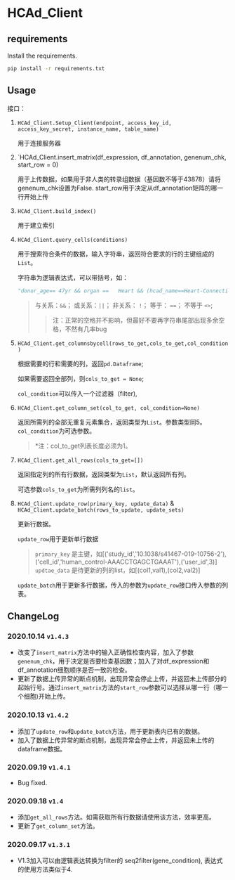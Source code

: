 # HCAd_Client

## requirements

Install the requirements.

```bash
pip install -r requirements.txt
```

## Usage

接口：
1. `HCAd_Client.Setup_Client(endpoint, access_key_id, access_key_secret, instance_name, table_name)`
   
   用于连接服务器

2. `HCAd_Client.insert_matrix(df_expression, df_annotation, genenum_chk, start_row = 0)
   
   用于上传数据，如果用于非人类的转录组数据（基因数不等于43878）请将genenum_chk设置为False. start_row用于决定从df_annotation矩阵的哪一行开始上传

3. `HCAd_Client.build_index()`
   
   用于建立索引
   
4. `HCAd_Client.query_cells(conditions)`
   
   用于搜索符合条件的数据，输入字符串，返回符合要求的行的主键组成的`List`。
   
   字符串为逻辑表达式，可以带括号，如：
    ```python
    "donor_age== 47yr && organ ==   Heart && (hcad_name==Heart-Connective Tissue-T cell-CCL5 CST7 || hcad_name==Heart-Musle Tissue-Smooth muscle cell-PPP1R15A JUNB )"
    ```
    > 与关系：`&&`； 或关系：`||`； 非关系： `!`； 等于： `==`； 不等于 `<>`;
    >> 注：正常的空格并不影响，但最好不要再字符串尾部出现多余空格，不然有几率bug
    
5. `HCAd_Client.get_columnsbycell(rows_to_get,cols_to_get,col_condition)`
   
   根据需要的行和需要的列，返回`pd.Dataframe`;
   
   如果需要返回全部列，则`cols_to_get = None`; 
   
   `col_condition`可以传入一个过滤器（filter),
6. `HCAd_Client.get_column_set(col_to_get, col_condition=None)`
   
   返回所需列的全部无重复元素集合，返回类型为`List`。参数类型同5。`col_condition`为可选参数。
   > *注：col_to_get列表长度必须为1。
7. `HCAd_Client.get_all_rows(cols_to_get=[])`
   
   返回指定列的所有行数据，返回类型为`List`，默认返回所有列。
   
   可选参数`cols_to_get`为所需列列名的`list`。
   
8. `HCAd_Client.update_row(primary_key, update_data)` & `HCAd_Client.update_batch(rows_to_update, update_sets)`

   更新行数据。
   
   `update_row`用于更新单行数据
   > `primary_key` 是主键，如[('study_id','10.1038/s41467-019-10756-2'), ('cell_id','human_control-AAACCTGAGCTGAAAT'),('user_id',3)]
   > `updtae_data` 是待更新的列的list，如[(col1,val1),(col2,val2)]
   
   `update_batch`用于更新多行数据，传入的参数为`update_row`接口传入参数的列表。

## ChangeLog
### 2020.10.14 `v1.4.3`

- 改变了`insert_matrix`方法中的输入正确性检查内容，加入了参数`genenum_chk`，用于决定是否要检查基因数；加入了对df_expression和df_annotation细胞顺序是否一致的检查。
- 更新了数据上传异常的断点机制，出现异常会停止上传，并返回未上传部分的起始行号。通过`insert_matrix`方法的`start_row`参数可以选择从哪一行（哪一个细胞)开始上传。

### 2020.10.13 `v1.4.2`

- 添加了`update_row`和`update_batch`方法，用于更新表内已有的数据。
- 加入了数据上传异常的断点机制，出现异常会停止上传，并返回未上传的dataframe数据。

### 2020.09.19 `v1.4.1`

- Bug fixed.

### 2020.09.18 `v1.4`
- 添加`get_all_rows`方法。如需获取所有行数据请使用该方法，效率更高。
- 更新了`get_column_set`方法。

### 2020.09.17 `v1.3.1`

- V1.3加入可以由逻辑表达转换为filter的 seq2filter(gene_condition), 表达式的使用方法类似于4.
